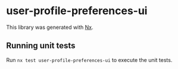 # user-profile-preferences-ui

This library was generated with [Nx](https://nx.dev).

## Running unit tests

Run `nx test user-profile-preferences-ui` to execute the unit tests.
